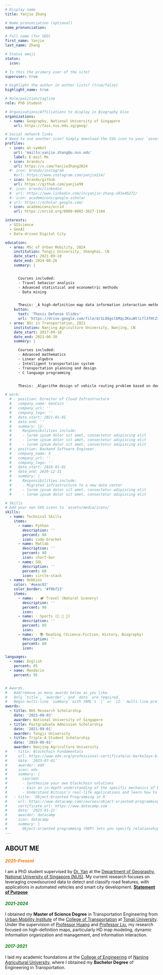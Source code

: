 ```yaml
---
# Display name
title: Yanjie Zhang

# Name pronunciation (optional)
name_pronunciation:

# Full name (for SEO)
first_name: Yanjie
last_name: Zhang

# Status emoji
status:
  icon: 

# Is this the primary user of the site?
superuser: true

# Highlight the author in author lists? (true/false)
highlight_name: true

# Role/position/tagline
role: PhD Student

# Organizations/Affiliations to display in Biography blox
organizations:
  - name: Geography, National University of Singapore
    url: https://fass.nus.edu.sg/geog/

# Social network links
# Need to use another icon? Simply download the SVG icon to your `assets/media/icons/` folder.
profiles:
  - icon: at-symbol
    url: 'mailto:yanjie.zhang@u.nus.edu'
    label: E-mail Me
  - icon: brands/x
    url: https://x.com/YanjieZhang2024
  #- icon: brands/instagram
    #url: https://www.instagram.com/yanjie214/
  - icon: brands/github
    url: https://github.com/yanjie99
  #- icon: brands/linkedin
  #  url: https://www.linkedin.com/in/yanjie-zhang-a93a46272/
  #- icon: academicons/google-scholar
  # url: https://scholar.google.com/
  - icon: academicons/orcid
    url: https://orcid.org/0009-0002-3627-1104

interests:
  - GIScience
  - GeoAI
  - Data-driven Digital City

education:
  - area: MSc of Urban Mobility, 2024
    institution: Tongji University, Shanghai, CN
    date_start: 2021-09-10
    date_end: 2024-08-26
    summary: |


      Courses included:
      - Travel behavior analysis
      - Advanced statistical and econometric methods
      - Data mining


      Thesis: _A high-definition map data information interaction method for assisted autonomous driving_. Supervised by Prof. Wei Huang and Prof. Chun Liu.
    button:
      text: 'Thesis Defense Slides'
      url: 'https://drive.google.com/file/d/1LO8gstbMqcZKxuWtlLfl3fHtZreZpaV6/view?usp=drive_link'
  - area: BSc in Transportation, 2021
    institution: Nanjing Agriculture University, Nanjing, CN
    date_start: 2017-09-10
    date_end: 2021-06-30
    summary: |

      Courses included:
      - Advanced mathematics
      - Linear algebra
      - Intelligent transportation system
      - Transportation planning and design
      - C language programming


      Thesis: _Algorithm design of vehicle routing problem based on deep reinforcement learning_. Supervised by Assoc. Prof. Yang Liu.

# work:
  # - position: Director of Cloud Infrastructure
  #   company_name: GenCoin
  #   company_url: ''
  #   company_logo: ''
  #   date_start: 2021-01-01
  #   date_end: ''
  #   summary: |2-
  #     Responsibilities include:
  #     - lorem ipsum dolor sit amet, consectetur adipiscing elit
  #     - lorem ipsum dolor sit amet, consectetur adipiscing elit
  #     - lorem ipsum dolor sit amet, consectetur adipiscing elit
  # - position: Backend Software Engineer
  #   company_name: X
  #   company_url: ''
  #   company_logo: ''
  #   date_start: 2016-01-01
  #   date_end: 2020-12-31
  #   summary: |
  #     Responsibilities include:
  #     - Migrated infrastructure to a new data center
  #     - lorem ipsum dolor sit amet, consectetur adipiscing elit
  #     - lorem ipsum dolor sit amet, consectetur adipiscing elit

# Skills
# Add your own SVG icons to `assets/media/icons/`
skills:
  - name: Technical Skills
    items:
      - name: Python
        description: ''
        percent: 80
        icon: code-bracket
      - name: Matlab
        description: ''
        percent: 80
        icon: chart-bar
      - name: SQL
        description: ''
        percent: 60
        icon: circle-stack
  - name: Hobbies
    color: '#eeac02'
    color_border: '#f0bf23'
    items:
      - name: · 🏕 Travel (Natural Scenery)
        description: ''
        percent: 90
        icon: 
      - name: · Sports (🏓 🎾 🏃)
        description: ''
        percent: 85
        icon: 
      - name: · 📚 Reading (Science-Fiction, History, Biography)
        description: ''
        percent: 80
        icon: 

languages:
  - name: English
    percent: 85
  - name: Mandarin
    percent: 95


# Awards.
#   Add/remove as many awards below as you like.
#   Only `title`, `awarder`, and `date` are required.
#   Begin multi-line `summary` with YAML's `|` or `|2-` multi-line prefix and indent 2 spaces below.
awards:
  - title: NUS Research Scholarship 
    date: '2025-08-03'
    awarder: National University of Singapore
  - title: Postgraduate Admission Scholarship 
    date: '2021-09-01'
    awarder: Tongji University
  - title: Triple-A Student Scholarship 
    date: '2019-06-01'
    awarder: Nanjing Agriculture University
#   - title: Blockchain Fundamentals
#     url: https://www.edx.org/professional-certificate/uc-berkeleyx-blockchain-fundamentals
#     date: '2023-07-01'
#     awarder: edX
#     icon: edx
#     summary: |
#       Learned:
#       - Synthesize your own blockchain solutions
#       - Gain an in-depth understanding of the specific mechanics of Bitcoin
#       - Understand Bitcoin’s real-life applications and learn how to attack and destroy Bitcoin, Ethereum, smart contracts and Dapps, and alternatives to Bitcoin’s Proof-of-Work consensus algorithm
#   - title: 'Object-Oriented Programming in R'
#     url: https://www.datacamp.com/courses/object-oriented-programming-with-s3-and-r6-in-r
#     certificate_url: https://www.datacamp.com
#     date: '2023-01-21'
#     awarder: datacamp
#     icon: datacamp
#     summary: |
#       Object-oriented programming (OOP) lets you specify relationships between functions and the objects that they can act on, helping you manage complexity in your code. This is an intermediate level course, providing an introduction to OOP, using the S3 and R6 systems. S3 is a great day-to-day R programming tool that simplifies some of the functions that you write. R6 is especially useful for industry-specific analyses, working with web APIs, and building GUIs.
---
```

## ABOUT ME

#### <SPAN STYLE="color:rgb(239, 124, 0)">***2025-Present***</SPAN>
I am a PhD student supervised by [Dr. Yan](https://discovery.nus.edu.sg/19079-yingwei-yan) at the [Department of Geography](https://fass.nus.edu.sg/geog/), [National University of Singapore (NUS)](https://www.nus.edu.sg/). My current research focuses on leveraging crowdsourced data to detect and classify road features, with applications in automated vehicles and smart city development. [**Statement of Purpose**](uploads/SoP.pdf)

#### <SPAN STYLE="color:green">***2021-2024***</SPAN>
I obtained my **Master of Science Degree** in Transportation Engineering from [Urban Mobility Institute](https://umi.tongji.edu.cn/en/Homepage.htm) of the [College of Transportation](https://tjjt.tongji.edu.cn/English_Home/HOME.htm) at [Tongji University](https://en.tongji.edu.cn/p/#/). Under the supervision of [Professor Huang](https://huangweibuct.github.io/weihuang.github.io/) and [Professor Liu](https://celiang.tongji.edu.cn/info/1300/2394.htm), my research focused on high-definition maps, particularly HD map modeling, dynamic information organization and management, and information interaction.

#### <SPAN STYLE="color:green">***2017-2021***</SPAN>
I laid my academic foundations at the [College of Engineering](https://coe.njau.edu.cn/index.htm#) of [Nanjing Agricultural University](https://english.njau.edu.cn/), where I obtained my **Bachelor Degree** of Engineering in Transportation.
